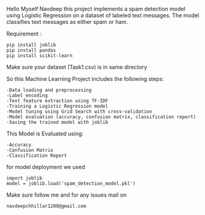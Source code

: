 Hello Myself Navdeep this project implements a spam detection model using Logistic Regression on a dataset of labeled text messages. The model classifies text messages as either spam or ham.

Requirement :

    pip install joblib
    pip install pandas
    pip install scikit-learn

Make sure your dataset (Task1.csv) is in same directory

So this Machine Learning Project includes the following steps: 
      
    -Data loading and preprocessing
    -Label encoding
    -Text feature extraction using TF-IDF
    -Training a Logistic Regression model
    -Model tuning using Grid Search with cross-validation
    -Model evaluation (accuracy, confusion matrix, classification report)
    -Saving the trained model with joblib

This Model is Evaluated using: 
    
    -Accuracy
    -Confusion Matrix
    -Classification Report

for model deployment we used 
     
    import joblib
    model = joblib.load('spam_detection_model.pkl')

Make sure follow me and for any issues mail on
    
    navdeepchhillar1209@gmail.com
